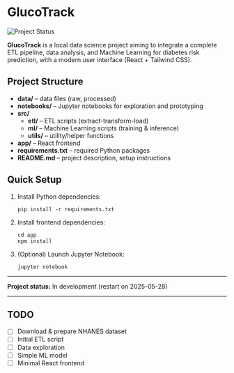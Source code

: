 # GlucoTrack

![Project Status](https://img.shields.io/badge/status-in%20development-yellow)

**GlucoTrack** is a local data science project aiming to integrate a complete ETL pipeline, data analysis, and Machine Learning for diabetes risk prediction, with a modern user interface (React + Tailwind CSS).

## Project Structure

- **data/** – data files (raw, processed)
- **notebooks/** – Jupyter notebooks for exploration and prototyping
- **src/**
  - **etl/** – ETL scripts (extract-transform-load)
  - **ml/** – Machine Learning scripts (training & inference)
  - **utils/** – utility/helper functions
- **app/** – React frontend
- **requirements.txt** – required Python packages
- **README.md** – project description, setup instructions

## Quick Setup

1. Install Python dependencies:
    ```
    pip install -r requirements.txt
    ```

2. Install frontend dependencies:
    ```
    cd app
    npm install
    ```

3. (Optional) Launch Jupyter Notebook:
    ```
    jupyter notebook
    ```

---

**Project status:** In development (restart on 2025-05-28)

---

## TODO

- [ ] Download & prepare NHANES dataset
- [ ] Initial ETL script
- [ ] Data exploration
- [ ] Simple ML model
- [ ] Minimal React frontend
